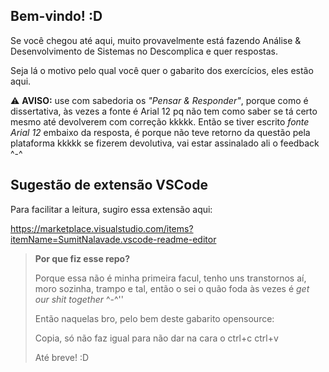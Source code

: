 ## Bem-vindo! :D


Se você chegou até aqui, muito provavelmente está fazendo Análise & Desenvolvimento de Sistemas no Descomplica e quer respostas.


Seja lá o motivo pelo qual você quer o gabarito dos exercícios, eles estão aqui.


⚠️ **AVISO:** use com sabedoria os *"Pensar & Responder"*, porque como é dissertativa, às vezes a fonte é Arial 12 pq não tem como saber se tá certo mesmo até devolverem com correção kkkkk. Então se tiver escrito *fonte Arial 12* embaixo da resposta, é porque não teve retorno da questão pela plataforma kkkkk se fizerem devolutiva, vai estar assinalado ali o feedback ^-^


## Sugestão de extensão VSCode

Para facilitar a leitura, sugiro essa extensão aqui:

https://marketplace.visualstudio.com/items?itemName=SumitNalavade.vscode-readme-editor 



>  **Por que fiz esse repo?**
>
>  Porque essa não é minha primeira facul, tenho uns transtornos aí, moro sozinha, trampo e tal, então o sei o quão foda às vezes é _get our shit together_ ^-^''
>
> Então naquelas bro, pelo bem deste gabarito opensource:
>
> Copia, só não faz igual para não dar na cara o ctrl+c ctrl+v
> 
> Até breve! :D